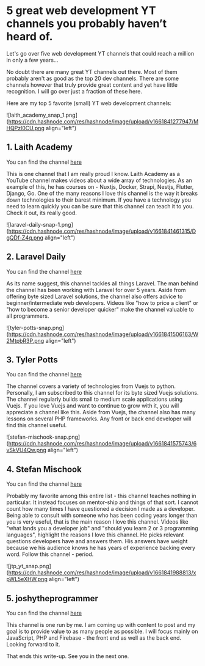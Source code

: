 # 5 great web development YT channels you probably haven’t heard of.

Let's go over five web development YT channels that could reach a million in only a few years...

No doubt there are many great YT channels out there. Most of them probably aren't as good as the top 20 dev channels. There are some channels however that truly provide great content and yet have little recognition. I will go over just a fraction of these here.

Here are my top 5 favorite (small) YT web development channels:

![laith_academy_snap_1.png](https://cdn.hashnode.com/res/hashnode/image/upload/v1661841277947/MHQPzl0CU.png align="left")

## 1\. Laith Academy

You can find the channel [here](https://www.youtube.com/channel/UCyLNhHSiEVkVwPSFKxJAfSA)

This is one channel that I am really proud I know. Laith Academy as a YouTube channel makes videos about a wide array of technologies. As an example of this, he has courses on - Nuxtjs, Docker, Strapi, Nestjs, Flutter, Django, Go. One of the many reasons I love this channel is the way it breaks down technologies to their barest minimum. If you have a technology you need to learn quickly you can be sure that this channel can teach it to you. Check it out, its really good.

![laravel-daily-snap-1.png](https://cdn.hashnode.com/res/hashnode/image/upload/v1661841461315/DgQDf-Z4q.png align="left")

## 2\. Laravel Daily

You can find the channel [here](https://www.youtube.com/c/LaravelDaily/)

As its name suggest, this channel tackles all things Laravel. The man behind the channel has been working with Laravel for over 5 years. Aside from offering byte sized Laravel solutions, the channel also offers advice to beginner/intermediate web developers. Videos like "how to price a client" or "how to become a senior developer quicker" make the channel valuable to all programmers.

![tyler-potts-snap.png](https://cdn.hashnode.com/res/hashnode/image/upload/v1661841506163/W2MtpbR3P.png align="left")

## 3\. Tyler Potts

You can find the channel [here](https://www.youtube.com/c/TylerPotts)

The channel covers a variety of technologies from Vuejs to python. Personally, I am subscribed to this channel for its byte sized Vuejs solutions. The channel regularly builds small to medium scale applications using Vuejs. If you love Vuejs and want to continue to grow with it, you will appreciate a channel like this. Aside from Vuejs, the channel also has many lessons on several PHP frameworks. Any front or back end developer will find this channel useful.

![stefan-mischook-snap.png](https://cdn.hashnode.com/res/hashnode/image/upload/v1661841575743/6vSkVU4Qw.png align="left")

## 4\. Stefan Mischook

You can find the channel [here](https://www.youtube.com/c/StefanMischook)

Probably my favorite among this entire list - this channel teaches nothing in particular. It instead focuses on mentor-ship and things of that sort. I cannot count how many times I have questioned a decision I made as a developer. Being able to consult with someone who has been coding years longer than you is very useful, that is the main reason I love this channel. Videos like "what lands you a developer job" and "should you learn 2 or 3 programming languages", highlight the reasons I love this channel. He picks relevant questions developers have and answers them. His answers have weight because we his audience knows he has years of experience backing every word. Follow this channel - period.

![jtp_yt_snap.png](https://cdn.hashnode.com/res/hashnode/image/upload/v1661841988813/xpWL5eXHW.png align="left")

## 5\. joshytheprogrammer

You can find the channel [here](https://www.youtube.com/channel/UCS-TwxE3ym8cWyX7bH4O09Q)

This channel is one run by me. I am coming up with content to post and my goal is to provide value to as many people as possible. I will focus mainly on JavaScript, PHP and Firebase - the front end as well as the back end. Looking forward to it.

That ends this write-up. See you in the next one.